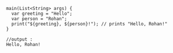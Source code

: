 
        main(List<String> args) {
          var greeting = "Hello";
          var person = "Rohan";
          print("${greeting}, ${person}!"); // prints "Hello, Rohan!"
        }

        //output : 
        Hello, Rohan!
